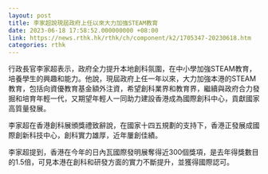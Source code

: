 ```yaml
---
layout: post
title: 李家超說現屆政府上任以來大力加強STEAM教育
date: 2023-06-18 17:58:52.000000000 +08:00
link: https://news.rthk.hk/rthk/ch/component/k2/1705347-20230618.htm
categories: rthk
---
```


行政長官李家超表示，政府全力提升本地創科氛圍，在中小學加強STEAM教育，培養學生的興趣和能力。他說，現屆政府上任一年以來，大力加強本港的STEAM教育，包括向資優教育基金額外注資，希望創科業界和教育界，繼續與政府合力發掘和培育年輕一代，又期望年輕人一同助力建設香港成為國際創科中心，貢獻國家高質量發展。

李家超在香港創科展頒獎禮致辭說，在國家十四五規劃的支持下，香港正發展成國際創新科技中心，創科實力雄厚，近年屢創佳績。

李家超提到，香港在今年的日內瓦國際發明展奪得近300個獎項，是去年得獎數目的1.5倍，可見本港在創科和研發方面的實力不斷提升，並獲得國際認可。
